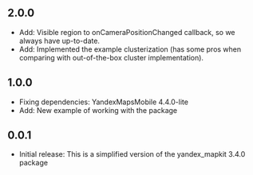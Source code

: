 ## 2.0.0

* Add: Visible region to onCameraPositionChanged callback, so we always have up-to-date.
* Add: Implemented the example clusterization (has some pros when comparing with out-of-the-box cluster implementation).

## 1.0.0

* Fixing dependencies: YandexMapsMobile 4.4.0-lite
* Add: New example of working with the package

## 0.0.1

* Initial release: This is a simplified version of the yandex_mapkit 3.4.0 package
